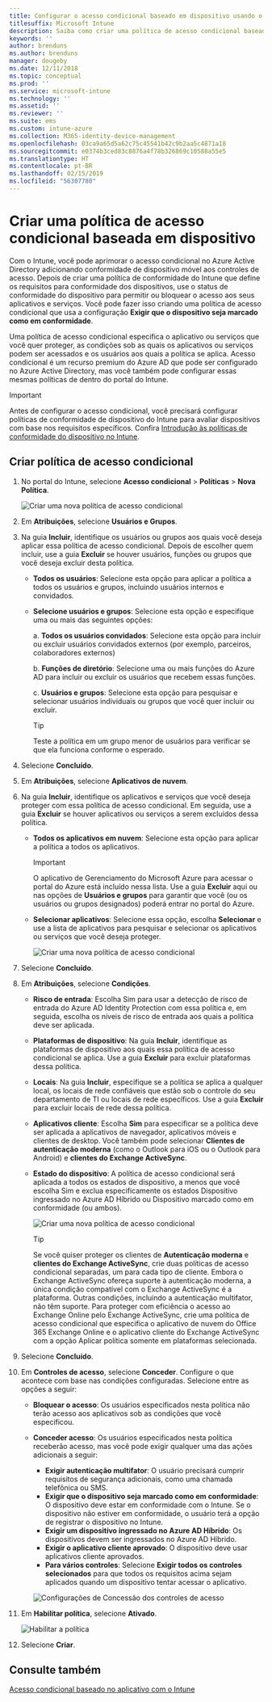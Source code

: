 ```yaml
---
title: Configurar o acesso condicional baseado em dispositivo usando o Intune
titlesuffix: Microsoft Intune
description: Saiba como criar uma política de acesso condicional baseada em dispositivo com base na conformidade de dispositivo do Microsoft Intune e no gerenciamento de aplicativo móvel.
keywords: ''
author: brenduns
ms.author: brenduns
manager: dougeby
ms.date: 12/11/2018
ms.topic: conceptual
ms.prod: ''
ms.service: microsoft-intune
ms.technology: ''
ms.assetid: ''
ms.reviewer: ''
ms.suite: ems
ms.custom: intune-azure
ms.collection: M365-identity-device-management
ms.openlocfilehash: 03ca9a65d5a62c75c45541b42c9b2aa5c4871a18
ms.sourcegitcommit: e0374b3ced83c8876a4f78b326869c10588a55e5
ms.translationtype: HT
ms.contentlocale: pt-BR
ms.lasthandoff: 02/15/2019
ms.locfileid: "56307780"
---
```

# <a name="create-a-device-based-conditional-access-policy"></a>Criar uma política de acesso condicional baseada em dispositivo

Com o Intune, você pode aprimorar o acesso condicional no Azure Active Directory adicionando conformidade de dispositivo móvel aos controles de acesso. Depois de criar uma política de conformidade do Intune que define os requisitos para conformidade dos dispositivos, use o status de conformidade do dispositivo para permitir ou bloquear o acesso aos seus aplicativos e serviços. Você pode fazer isso criando uma política de acesso condicional que usa a configuração **Exigir que o dispositivo seja marcado como em conformidade**. 

Uma política de acesso condicional especifica o aplicativo ou serviços que você quer proteger, as condições sob as quais os aplicativos ou serviços podem ser acessados e os usuários aos quais a política se aplica. Acesso condicional é um recurso premium do Azure AD que pode ser configurado no Azure Active Directory, mas você também pode configurar essas mesmas políticas de dentro do portal do Intune. 

> [!IMPORTANT]
> Antes de configurar o acesso condicional, você precisará configurar políticas de conformidade de dispositivo do Intune para avaliar dispositivos com base nos requisitos específicos. Confira [Introdução às políticas de conformidade do dispositivo no Intune](device-compliance-get-started.md).

## <a name="create-conditional-access-policy"></a>Criar política de acesso condicional

1.  No portal do Intune, selecione **Acesso condicional** > **Políticas** > **Nova Política**.
   
    ![Criar uma nova política de acesso condicional](media/create-conditional-access-intune/create-ca.png)
 
2.  Em **Atribuições**, selecione **Usuários e Grupos**. 
3.  Na guia **Incluir**, identifique os usuários ou grupos aos quais você deseja aplicar essa política de acesso condicional. Depois de escolher quem incluir, use a guia **Excluir** se houver usuários, funções ou grupos que você deseja excluir desta política.  
    - **Todos os usuários**: Selecione esta opção para aplicar a política a todos os usuários e grupos, incluindo usuários internos e convidados.
  
    - **Selecione usuários e grupos**: Selecione esta opção e especifique uma ou mais das seguintes opções:
  
      a. **Todos os usuários convidados**: Selecione esta opção para incluir ou excluir usuários convidados externos (por exemplo, parceiros, colaboradores externos)
       
      b. **Funções de diretório**: Selecione uma ou mais funções do Azure AD para incluir ou excluir os usuários que recebem essas funções.
      
      c. **Usuários e grupos**: Selecione esta opção para pesquisar e selecionar usuários individuais ou grupos que você quer incluir ou excluir.
     
       > [!TIP]  
       > Teste a política em um grupo menor de usuários para verificar se que ela funciona conforme o esperado.
4.  Selecione **Concluído**.
5.  Em **Atribuições**, selecione **Aplicativos de nuvem**. 
6.  Na guia **Incluir**, identifique os aplicativos e serviços que você deseja proteger com essa política de acesso condicional. Em seguida, use a guia **Excluir** se houver aplicativos ou serviços a serem excluídos dessa política.
    - **Todos os aplicativos em nuvem**: Selecione esta opção para aplicar a política a todos os aplicativos.
      > [!IMPORTANT]  
      > O aplicativo de Gerenciamento do Microsoft Azure para acessar o portal do Azure está incluído nessa lista. Use a guia **Excluir** aqui ou nas opções de **Usuários e grupos** para garantir que você (ou os usuários ou grupos designados) poderá entrar no portal do Azure. 

    - **Selecionar aplicativos**: Selecione essa opção, escolha **Selecionar** e use a lista de aplicativos para pesquisar e selecionar os aplicativos ou serviços que você deseja proteger.
    
      ![Criar uma nova política de acesso condicional](media/create-conditional-access-intune/create-ca-select-apps.png)

7.  Selecione **Concluído**.
8.  Em **Atribuições**, selecione **Condições**.
    - **Risco de entrada**: Escolha Sim para usar a detecção de risco de entrada do Azure AD Identity Protection com essa política e, em seguida, escolha os níveis de risco de entrada aos quais a política deve ser aplicada.
    - **Plataformas de dispositivo**: Na guia **Incluir**, identifique as plataformas de dispositivo aos quais essa política de acesso condicional se aplica. Use a guia **Excluir** para excluir plataformas dessa política.
    - **Locais**: Na guia **Incluir**, especifique se a política se aplica a qualquer local, os locais de rede confiáveis que estão sob o controle do seu departamento de TI ou locais de rede específicos. Use a guia **Excluir** para excluir locais de rede dessa política. 
    - **Aplicativos cliente**: Escolha **Sim** para especificar se a política deve ser aplicada a aplicativos de navegador, aplicativos móveis e clientes de desktop. Você também pode selecionar **Clientes de autenticação moderna** (como o Outlook para iOS ou o Outlook para Android) e **clientes do Exchange ActiveSync**.
    - **Estado do dispositivo**: A política de acesso condicional será aplicada a todos os estados de dispositivo, a menos que você escolha Sim e exclua especificamente os estados Dispositivo ingressado no Azure AD Híbrido ou Dispositivo marcado como em conformidade (ou ambos).
    
      ![Criar uma nova política de acesso condicional](media/create-conditional-access-intune/create-ca-device-platforms.png)

      > [!TIP]  
      > Se você quiser proteger os clientes de **Autenticação moderna** e **clientes do Exchange ActiveSync**, crie duas políticas de acesso condicional separadas, um para cada tipo de cliente. Embora o Exchange ActiveSync ofereça suporte à autenticação moderna, a única condição compatível com o Exchange ActiveSync é a plataforma. Outras condições, incluindo a autenticação multifator, não têm suporte. Para proteger com eficiência o acesso ao Exchange Online pelo Exchange ActiveSync, crie uma política de acesso condicional que especifica o aplicativo de nuvem do Office 365 Exchange Online e o aplicativo cliente do Exchange ActiveSync com a opção Aplicar política somente em plataformas selecionada.

9.  Selecione **Concluído**.
10. Em **Controles de acesso**, selecione **Conceder**. Configure o que acontece com base nas condições configuradas.  Selecione entre as opções a seguir:
    - **Bloquear o acesso**: Os usuários especificados nesta política não terão acesso aos aplicativos sob as condições que você especificou.
    - **Conceder acesso**: Os usuários especificados nesta política receberão acesso, mas você pode exigir qualquer uma das ações adicionais a seguir:
      - **Exigir autenticação multifator**: O usuário precisará cumprir requisitos de segurança adicionais, como uma chamada telefônica ou SMS.
      - **Exigir que o dispositivo seja marcado como em conformidade**: O dispositivo deve estar em conformidade com o Intune. Se o dispositivo não estiver em conformidade, o usuário terá a opção de registrar o dispositivo no Intune. 
      - **Exigir um dispositivo ingressado no Azure AD Híbrido**: Os dispositivos devem ser ingressados no Azure AD Híbrido.
      - **Exigir o aplicativo cliente aprovado**: O dispositivo deve usar aplicativos cliente aprovados. 
      - **Para vários controles**: Selecione **Exigir todos os controles selecionados** para que todos os requisitos acima sejam aplicados quando um dispositivo tentar acessar o aplicativo.
    
      ![Configurações de Concessão dos controles de acesso](media/create-conditional-access-intune/create-ca-grant-access-settings.png)
 
11. Em **Habilitar política**, selecione **Ativado**.
     
     ![Habilitar a política](media/create-conditional-access-intune/enable-policy.png)

12. Selecione **Criar**.

## <a name="see-also"></a>Consulte também
[Acesso condicional baseado no aplicativo com o Intune](app-based-conditional-access-intune.md)
